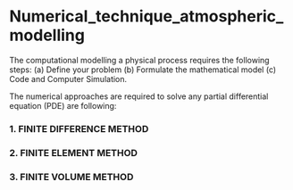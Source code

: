 # Numerical_technique_atmospheric_modelling

The computational modelling a physical process requires the following steps: 
(a) Define your problem 
(b) Formulate the mathematical model
(c) Code and Computer Simulation.

The numerical approaches are required to solve any partial differential equation (PDE) are following:
### 1. FINITE DIFFERENCE METHOD


### 2. FINITE ELEMENT METHOD
### 3. FINITE VOLUME METHOD

